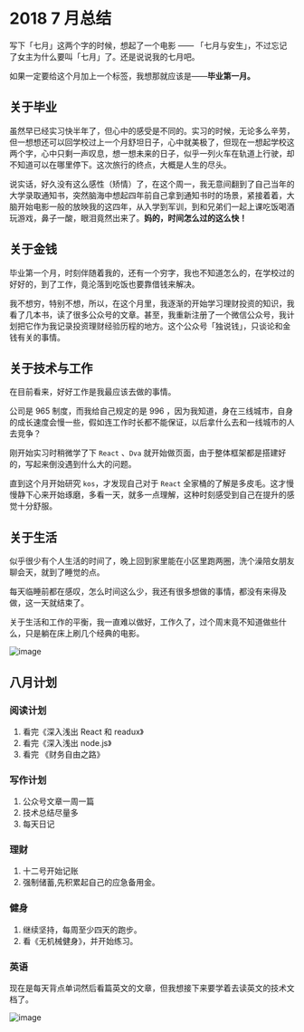 # 2018 7 月总结


写下「七月」这两个字的时候，想起了一个电影 —— 「七月与安生」，不过忘记了女主为什么要叫「七月」了。还是说说我的七月吧。

如果一定要给这个月加上一个标签，我想那就应该是——**毕业第一月。** 



## 关于毕业

虽然早已经实习快半年了，但心中的感受是不同的。实习的时候，无论多么辛劳，但一想想还可以回学校过上一个月舒坦日子，心中就美极了，但现在一想起学校这两个字，心中只剩一声叹息，想一想未来的日子，似乎一列火车在轨道上行驶，却不知道可以在哪里停下。这次旅行的终点，大概是人生的尽头。

说实话，好久没有这么感性（矫情）了，在这个周一，我无意间翻到了自己当年的大学录取通知书，突然脑海中想起四年前自己拿到通知书时的场景，紧接着着，大脑开始电影一般的放映我的这四年，从入学到军训，到和兄弟们一起上课吃饭喝酒玩游戏，鼻子一酸，眼泪竟然出来了。**妈的，时间怎么过的这么快！**

## 关于金钱
毕业第一个月，时刻伴随着我的，还有一个穷字，我也不知道怎么的，在学校过的好好的，到了工作，竟沦落到吃饭也要靠借钱来解决。

我不想穷，特别不想，所以，在这个月里，我逐渐的开始学习理财投资的知识，我看了几本书，读了很多公众号的文章。甚至，我重新注册了一个微信公众号，我计划把它作为我记录投资理财经验历程的地方。这个公众号「独说钱」，只谈论和金钱有关的事情。

## 关于技术与工作

在目前看来，好好工作是我最应该去做的事情。

公司是 965 制度，而我给自己规定的是 996 ，因为我知道，身在三线城市，自身的成长速度会慢一些，假如连工作时长都不能保证，以后拿什么去和一线城市的人去竞争？

刚开始实习时稍微学了下 `React` 、`Dva` 就开始做页面，由于整体框架都是搭建好的，写起来倒没遇到什么大的问题。

直到这个月开始研究 `kos`，才发现自己对于 `React` 全家桶的了解是多皮毛。这才慢慢静下心来开始琢磨，多看一天，就多一点理解，这种时刻感受到自己在提升的感觉十分舒服。

## 关于生活

似乎很少有个人生活的时间了，晚上回到家里能在小区里跑两圈，洗个澡陪女朋友聊会天，就到了睡觉的点。

每天临睡前都在感叹，怎么时间这么少，我还有很多想做的事情，都没有来得及做，这一天就结束了。

关于生活和工作的平衡，我一直难以做好，工作久了，过个周末竟不知道做些什么，只是躺在床上刷几个经典的电影。

![image](http://p9h2m8jxq.bkt.clouddn.com/18-8-7/4000897.jpg)

## 八月计划

### 阅读计划
1. 看完《深入浅出 React 和 readux》
2. 看完《深入浅出 node.js》
3. 看完 《财务自由之路》

### 写作计划
1. 公众号文章一周一篇
2. 技术总结尽量多
3. 每天日记

### 理财

1. 十二号开始记账
2. 强制储蓄,先积累起自己的应急备用金。

### 健身

1. 继续坚持，每周至少四天的跑步。
2. 看《无机械健身》，并开始练习。


### 英语

现在是每天背点单词然后看篇英文的文章，但我想接下来要学着去读英文的技术文档了。


![image](http://p9h2m8jxq.bkt.clouddn.com/18-8-7/5128827.jpg)

